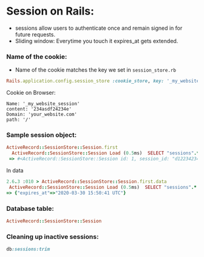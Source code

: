 # Session on Rails:

- sessions allow users to authenticate once and remain signed in for future requests.
- Sliding window: Everytime you touch it expires_at gets extended.

### Name of the cookie:
- Name of the cookie matches the key we set in `session_store.rb`
```ruby
Rails.application.config.session_store :cookie_store, key: '_my_website_session'
```

Cookie on Browser:

```
Name: '_my_website_session'
content: '234asdf24234e'
Domain: 'your_website.com'
path: '/'
```

### Sample session object:
```ruby
ActiveRecord::SessionStore::Session.first
  ActiveRecord::SessionStore::Session Load (0.5ms)  SELECT "sessions".* FROM "sessions" ORDER BY "sessions"."id" ASC LIMIT $1  [["LIMIT", 1]]
 => #<ActiveRecord::SessionStore::Session id: 1, session_id: "d1223423423412352358", data: "2423423422V4cGlyZXNfYXQ435435asdfHDIwMTYtMD35345AgMT...", created_at: "2016-03-30 14:50:41", updated_at: "2016-03-30 14:50:41">
```

In data
 ```ruby
2.6.3 :010 > ActiveRecord::SessionStore::Session.first.data
  ActiveRecord::SessionStore::Session Load (0.5ms)  SELECT "sessions".* FROM "sessions" ORDER BY "sessions"."id" ASC LIMIT $1  [["LIMIT", 1]]
 => {"expires_at"=>"2020-03-30 15:50:41 UTC"}
```


### Database table:
```ruby
ActiveRecord::SessionStore::Session
```

### Cleaning up inactive sessions:
```ruby
db:sessions:trim
```